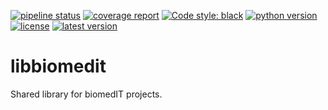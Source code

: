 [![pipeline status](https://gitlab.com/biomedit/libbiomedit/badges/master/pipeline.svg)](https://gitlab.com/biomedit/libbiomedit/-/commits/master)
[![coverage report](https://gitlab.com/biomedit/libbiomedit/badges/master/coverage.svg)](https://gitlab.com/biomedit/libbiomedit/-/commits/master)
[![Code style: black](https://img.shields.io/badge/code%20style-black-000000.svg)](https://github.com/psf/black)
[![python version](https://img.shields.io/pypi/pyversions/libbiomedit.svg)](https://pypi.org/project/libbiomedit)
[![license](https://img.shields.io/badge/License-LGPLv3-blue.svg)](https://www.gnu.org/licenses/lgpl-3.0)
[![latest version](https://img.shields.io/pypi/v/libbiomedit.svg)](https://pypi.org/project/libbiomedit)

# libbiomedit

Shared library for biomedIT projects.
